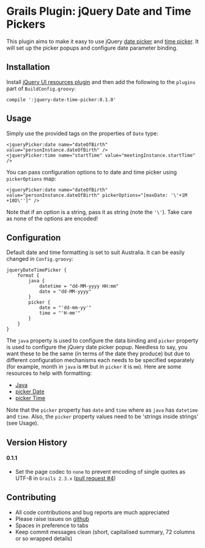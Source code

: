 Grails Plugin: jQuery Date and Time Pickers
===========================================

This plugin aims to make it easy to use jQuery [date picker](http://jqueryui.com/datepicker/) and [time
picker](https://github.com/trentrichardson/jQuery-Timepicker-Addon). It will set up the picker popups and configure date
parameter binding.

Installation
------------

Install [jQuery UI resources plugin](http://grails.org/plugin/jquery-ui) and then add the following to the `plugins`
part of `BuildConfig.groovy`:

    compile ':jquery-date-time-picker:0.1.0'

Usage
-----

Simply use the provided tags on the properties of `Date` type:

    <jqueryPicker:date name="dateOfBirth" value="personInstance.dateOfBirth" />
    <jqueryPicker:time name="startTime" value="meetingInstance.startTime" />

You can pass configuration options to to date and time picker using `pickerOptions` map:

    <jqueryPicker:date name="dateOfBirth" value="personInstance.dateOfBirth" pickerOptions="[maxDate: '\'+1M +10D\'']" />

Note that if an option is a string, pass it as string (note the `'\'`). Take care as none of the options are encoded!


Configuration
-------------

Default date and time formatting is set to suit Australia. It can be easily changed in `Config.groovy`:

    jqueryDateTimePicker {
        format {
            java {
                datetime = "dd-MM-yyyy HH:mm"
                date = "dd-MM-yyyy"
            }
            picker {
                date = "'dd-mm-yy'"
                time = "'H-mm'"
            }
        }
    }

The `java` property is used to configure the data binding and `picker` property is used to configure the jQuery date
picker popup. Needless to say, you want these to be the same (in terms of the date they produce) but due to different
configuration mechanisms each needs to be specified separately (for example, month in `java` is `MM` but in `picker` it
is `mm`). Here are some resources to help with formatting:

* [Java](http://docs.oracle.com/javase/6/docs/api/java/text/SimpleDateFormat.html)
* [picker Date](http://api.jqueryui.com/datepicker/#utility-formatDate)
* [picker Time](http://trentrichardson.com/examples/timepicker/)

Note that the `picker` property has `date` and `time` where as `java` has `datetime` and `time`. Also, the `picker`
property values need to be 'strings inside strings' (see Usage). 

Version History
---------------

#### 0.1.1
* Set the page codec to `none` to prevent encoding of single quotes as UTF-8 in `Grails 2.3.x` ([pull request #4](https://github.com/zoran119/grails-jquery-date-time-picker/pull/4))


Contributing
------------

* All code contributions and bug reports are much appreciated
* Please raise issues on [github](https://github.com/zoran119/grails-jquery-date-time-picker)
* Spaces in preference to tabs
* Keep commit messages clean (short, capitalised summary, 72 columns or so wrapped details)
